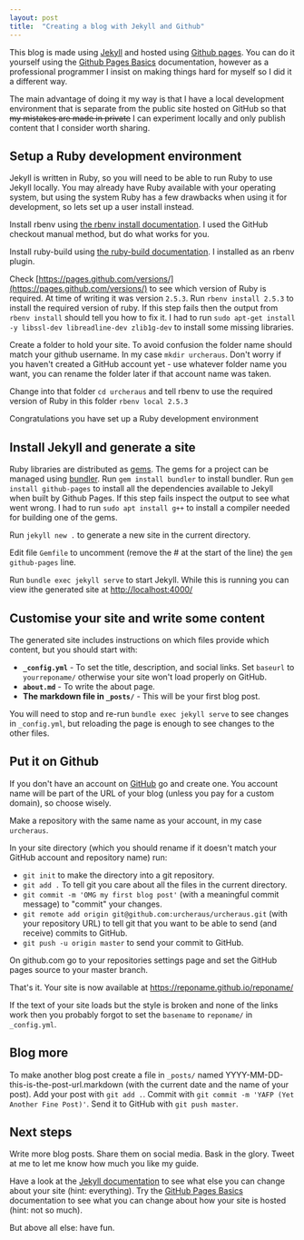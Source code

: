 ```yaml
---
layout: post
title:  "Creating a blog with Jekyll and Github"
---
```

This blog is made using [Jekyll](https://jekyllrb.com/) and hosted using [Github pages](https://pages.github.com/). You can do it yourself using the [Github Pages Basics](https://help.github.com/en/categories/github-pages-basics) documentation, however as a professional programmer I insist on making things hard for myself so I did it a different way.

The main advantage of doing it my way is that I have a local development environment that is separate from the public site hosted on GitHub so that <strike>my mistakes are made in private</strike> I can experiment locally and only publish content that I consider worth sharing.

## Setup a Ruby development environment

Jekyll is written in Ruby, so you will need to be able to run Ruby to use Jekyll locally. You may already have Ruby available with your operating system, but using the system Ruby has a few drawbacks when using it for development, so lets set up a user install instead.

Install rbenv using [the rbenv install documentation](https://github.com/rbenv/rbenv#installation). I used the GitHub checkout manual method, but do what works for you.

Install ruby-build using [the ruby-build documentation](https://github.com/rbenv/ruby-build#readme). I installed as an rbenv plugin.

Check [https://pages.github.com/versions/](https://pages.github.com/versions/) to see which version of Ruby is required. At time of writing it was version `2.5.3`. Run `rbenv install 2.5.3` to install the required version of ruby. If this step fails then the output from `rbenv install` should tell you how to fix it. I had to run `sudo apt-get install -y libssl-dev libreadline-dev zlib1g-dev` to install some missing libraries.

Create a folder to hold your site. To avoid confusion the folder name should match your github username. In my case `mkdir urcheraus`. Don't worry if you haven't created a GitHub account yet - use whatever folder name you want, you can rename the folder later if that account name was taken.

Change into that folder `cd urcheraus` and tell rbenv to use the required version of Ruby in this folder `rbenv local 2.5.3`

Congratulations you have set up a Ruby development environment

## Install Jekyll and generate a site

Ruby libraries are distributed as [gems](https://rubygems.org/). The gems for a project can be managed using [bundler](https://bundler.io/). Run `gem install bundler` to install bundler. Run `gem install github-pages` to install all the dependencies available to Jekyll when built by Github Pages. If this step fails inspect the output to see what went wrong. I had to run `sudo apt install g++` to install a compiler needed for building one of the gems.

Run `jekyll new .` to generate a new site in the current directory.

Edit file `Gemfile` to uncomment (remove the # at the start of the line) the `gem github-pages` line.

Run `bundle exec jekyll serve` to start Jekyll. While this is running you can view ithe generated site at [http://localhost:4000/](http://localhost:4000/)

## Customise your site and write some content

The generated site includes instructions on which files provide which content, but you should start with:

- **`_config.yml`** - To set the title, description, and social links. Set `baseurl` to `yourreponame/` otherwise your site won't load properly on GitHub.
- **`about.md`** - To write the about page.
- **The markdown file in `_posts/`** - This will be your first blog post.

You will need to stop and re-run `bundle exec jekyll serve` to see changes in `_config.yml`, but reloading the page is enough to see changes to the other files.

## Put it on Github

If you don't have an account on [GitHub](https://github.com/) go and create one. You account name will be part of the URL of your blog (unless you pay for a custom domain), so choose wisely.

Make a repository with the same name as your account, in my case `urcheraus`.

In your site directory (which you should rename if it doesn't match your GitHub account and repository name) run:

- `git init` to make the directory into a git repository.
- `git add .` To tell git you care about all the files in the current directory.
- `git commit -m 'OMG my first blog post'` (with a meaningful commit message) to "commit" your changes.
- `git remote add origin git@github.com:urcheraus/urcheraus.git` (with your repository URL) to tell git that you want to be able to send (and receive) commits to GitHub.
- `git push -u origin master` to send your commit to GitHub.

On github.com go to your repositories settings page and set the GitHub pages source to your master branch.

That's it. Your site is now available at https://reponame.github.io/reponame/

If the text of your site loads but the style is broken and none of the links work then you probably forgot to set the `basename` to `reponame/` in `_config.yml`.

## Blog more

To make another blog post create a file in `_posts/` named YYYY-MM-DD-this-is-the-post-url.markdown (with the current date and the name of your post). Add your post with `git add .`. Commit with `git commit -m 'YAFP (Yet Another Fine Post)'`. Send it to GitHub with `git push master`.

## Next steps

Write more blog posts. Share them on social media. Bask in the glory. Tweet at me to let me know how much you like my guide.

Have a look at the [Jekyll documentation](https://jekyllrb.com/docs/) to see what else you can change about your site (hint: everything). Try the [GitHub Pages Basics](https://help.github.com/en/categories/github-pages-basics) documentation to see what you can change about how your site is hosted (hint: not so much).

But above all else: have fun.
